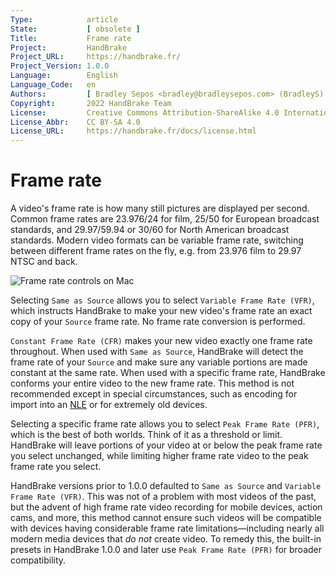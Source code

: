 ```yaml
---
Type:            article
State:           [ obsolete ]
Title:           Frame rate
Project:         HandBrake
Project_URL:     https://handbrake.fr/
Project_Version: 1.0.0
Language:        English
Language_Code:   en
Authors:         [ Bradley Sepos <bradley@bradleysepos.com> (BradleyS) ]
Copyright:       2022 HandBrake Team
License:         Creative Commons Attribution-ShareAlike 4.0 International
License_Abbr:    CC BY-SA 4.0
License_URL:     https://handbrake.fr/docs/license.html
---
```


Frame rate
==========

A video's frame rate is how many still pictures are displayed per second. Common frame rates are 23.976/24 for film, 25/50 for European broadcast standards, and 29.97/59.94 or 30/60 for North American broadcast standards. Modern video formats can be variable frame rate, switching between different frame rates on the fly, e.g. from 23.976 film to 29.97 NTSC and back.

<!-- .system-macos -->

![Frame rate controls on Mac](../../images/mac/frame-rate-controls-1.0.0.png "HandBrake's frame rate controls.")

<!-- /.system-macos -->

Selecting `Same as Source` allows you to select `Variable Frame Rate (VFR)`, which instructs HandBrake to make your new video's frame rate an exact copy of your `Source` frame rate. No frame rate conversion is performed.

`Constant Frame Rate (CFR)` makes your new video exactly one frame rate throughout. When used with `Same as Source`, HandBrake will detect the frame rate of your `Source` and make sure any variable portions are made constant at the same rate. When used with a specific frame rate, HandBrake conforms your entire video to the new frame rate. This method is not recommended except in special circumstances, such as encoding for import into an [NLE](https://en.wikipedia.org/wiki/Non-linear_editing_system) or for extremely old devices.

Selecting a specific frame rate allows you to select `Peak Frame Rate (PFR)`, which is the best of both worlds. Think of it as a threshold or limit. HandBrake will leave portions of your video at or below the peak frame rate you select unchanged, while limiting higher frame rate video to the peak frame rate you select.

HandBrake versions prior to 1.0.0 defaulted to `Same as Source` and `Variable Frame Rate (VFR)`. This was not of a problem with most videos of the past, but the advent of high frame rate video recording for mobile devices, action cams, and more, this method cannot ensure such videos will be compatible with devices having considerable frame rate limitations—including nearly all modern media devices that *do not* create video. To remedy this, the built-in presets in HandBrake 1.0.0 and later use `Peak Frame Rate (PFR)` for broader compatibility.
